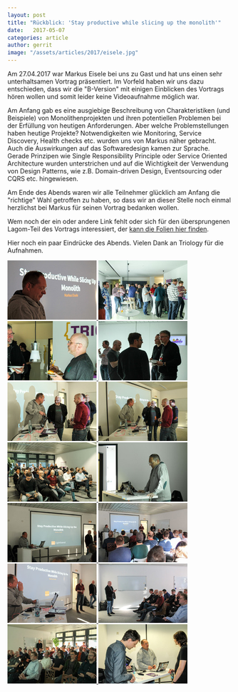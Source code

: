 ```yaml
---
layout: post
title: "Rückblick: 'Stay productive while slicing up the monolith'"
date:   2017-05-07
categories: article
author: gerrit
image: "/assets/articles/2017/eisele.jpg"
---
```


Am 27.04.2017 war Markus Eisele bei uns zu Gast und hat uns einen sehr unterhaltsamen Vortrag präsentiert.
Im Vorfeld haben wir uns dazu entschieden, dass wir die "B-Version" mit einigen Einblicken des Vortrags hören wollen und somit leider keine Videoaufnahme möglich war.

Am Anfang gab es eine ausgiebige Beschreibung von Charakteristiken (und Beispiele) von Monolithenprojekten und ihren potentiellen Problemen bei der Erfüllung von heutigen Anforderungen.
Aber welche Problemstellungen haben heutige Projekte?
Notwendigkeiten wie Monitoring, Service Discovery, Health checks etc. wurden uns von Markus näher gebracht.
Auch die Auswirkungen auf das Softwaredesign kamen zur Sprache.
Gerade Prinzipen wie Single Responsibility Principle oder Service Oriented Architecture wurden unterstrichen und auf die Wichtigkeit der Verwendung von Design Patterns, wie z.B. Domain-driven Design, Eventsourcing oder CQRS etc. hingewiesen.

Am Ende des Abends waren wir alle Teilnehmer glücklich am Anfang die "richtige" Wahl getroffen zu haben, so dass wir an dieser Stelle noch einmal herzlichst bei Markus für seinen Vortrag bedanken wollen.

Wem noch der ein oder andere Link fehlt oder sich für den übersprungenen Lagom-Teil des Vortrags interessiert, der [kann die Folien hier finden](/assets/articles/2017/eisele_staying_productive/Eisele_Stay_productive_While_Slicing_Up_the_Monolith.pdf).

Hier noch ein paar Eindrücke des Abends. Vielen Dank an Triology für die Aufnahmen.

<a href="/assets/articles/2017/eisele_staying_productive/img/JUG_April_2017-1.JPG">
<img src="/assets/articles/2017/eisele_staying_productive/img/thumbs/JUG_April_2017-1.jpg"/>
</a>
<a href="/assets/articles/2017/eisele_staying_productive/img/JUG_April_2017-2.JPG">
<img src="/assets/articles/2017/eisele_staying_productive/img/thumbs/JUG_April_2017-2.jpg"/>
</a>
<a href="/assets/articles/2017/eisele_staying_productive/img/JUG_April_2017-3.JPG">
<img src="/assets/articles/2017/eisele_staying_productive/img/thumbs/JUG_April_2017-3.jpg"/>
</a>
<a href="/assets/articles/2017/eisele_staying_productive/img/JUG_April_2017-4.JPG">
<img src="/assets/articles/2017/eisele_staying_productive/img/thumbs/JUG_April_2017-4.jpg"/>
</a>
<a href="/assets/articles/2017/eisele_staying_productive/img/JUG_April_2017-5.JPG">
<img src="/assets/articles/2017/eisele_staying_productive/img/thumbs/JUG_April_2017-5.jpg"/>
</a>
<a href="/assets/articles/2017/eisele_staying_productive/img/JUG_April_2017-6.JPG">
<img src="/assets/articles/2017/eisele_staying_productive/img/thumbs/JUG_April_2017-6.jpg"/>
</a>
<a href="/assets/articles/2017/eisele_staying_productive/img/JUG_April_2017-7.JPG">
<img src="/assets/articles/2017/eisele_staying_productive/img/thumbs/JUG_April_2017-7.jpg"/>
</a>
<a href="/assets/articles/2017/eisele_staying_productive/img/JUG_April_2017-8.JPG">
<img src="/assets/articles/2017/eisele_staying_productive/img/thumbs/JUG_April_2017-8.jpg"/>
</a>
<a href="/assets/articles/2017/eisele_staying_productive/img/JUG_April_2017-9.JPG">
<img src="/assets/articles/2017/eisele_staying_productive/img/thumbs/JUG_April_2017-9.jpg"/>
</a>
<a href="/assets/articles/2017/eisele_staying_productive/img/JUG_April_2017-10.JPG">
<img src="/assets/articles/2017/eisele_staying_productive/img/thumbs/JUG_April_2017-10.jpg"/>
</a>
<a href="/assets/articles/2017/eisele_staying_productive/img/JUG_April_2017-11.JPG">
<img src="/assets/articles/2017/eisele_staying_productive/img/thumbs/JUG_April_2017-11.jpg"/>
</a>
<a href="/assets/articles/2017/eisele_staying_productive/img/JUG_April_2017-12.JPG">
<img src="/assets/articles/2017/eisele_staying_productive/img/thumbs/JUG_April_2017-12.jpg"/>
</a>
<a href="/assets/articles/2017/eisele_staying_productive/img/JUG_April_2017-13.JPG">
<img src="/assets/articles/2017/eisele_staying_productive/img/thumbs/JUG_April_2017-13.jpg"/>
</a>
<a href="/assets/articles/2017/eisele_staying_productive/img/JUG_April_2017-14.JPG">
<img src="/assets/articles/2017/eisele_staying_productive/img/thumbs/JUG_April_2017-14.jpg"/>
</a>
